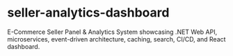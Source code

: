 # seller-analytics-dashboard
E-Commerce Seller Panel &amp; Analytics System showcasing .NET Web API, microservices, event-driven architecture, caching, search, CI/CD, and React dashboard.
